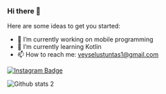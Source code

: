 ### Hi there 👋

Here are some ideas to get you started:

- 🔭 I’m currently working on mobile programming
- 🌱 I’m currently learning Kotlin
- 📫 How to reach me: veyselustuntas1@gmail.com

[![Instagram Badge](https://img.shields.io/badge/-Instagram-C13584?style=flat-quare&labelColor=C13584&logo=instagram&logoColor=white&link=link)](https://instagram.com/vustuntas) 

![Github stats 2](https://github-readme-stats.vercel.app/api?username=VeyselUstuntas&show_icons=true&theme=tokyonight)
